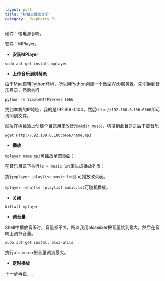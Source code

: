 ```yaml
---
layout: post
title: "树莓派播放音乐"
category:  Raspberry Pi
---
```


硬件：带电源音响。

软件：MPlayer。

- **安装MPlayer**

`sudo apt-get install mplayer`

- **上传音乐到树莓派**

由于Mac自带Python环境，所以用Python创建一个微型Web服务器。先切换到音乐目录，然后执行

`python -m SimpleHTTPServer 6666`

找到本机的IP地址，我的是192.168.0.100，然后`Http://192.168.0.100:6666`即可访问到文件。

然后在树莓派上创建个目录用来放音乐`mkdir music`，切换到此目录之后下载音乐

`wget Http://192.168.0.100:6666/name.mp3`

- **播放**

`mplayer name.mp3`可播放单首歌曲；

在音乐目录下执行`ls > music.lst`来生成播放列表；

执行`mplayer -playlist music.lst`即可播放改列表。

`mplayer -shuffle -playlist music.lst`可随机播放。

- **关闭**

`killall mplayer`

- **调音量**

Shell中播放音乐时，音量都不大，所以我用alsamixer把音量跳到最大，然后在音响上调节音量。

`sudo apt-get install alsa-utils`

执行`alsamixer`把音量调到最大。

- **定时播放**

下一步再说……
